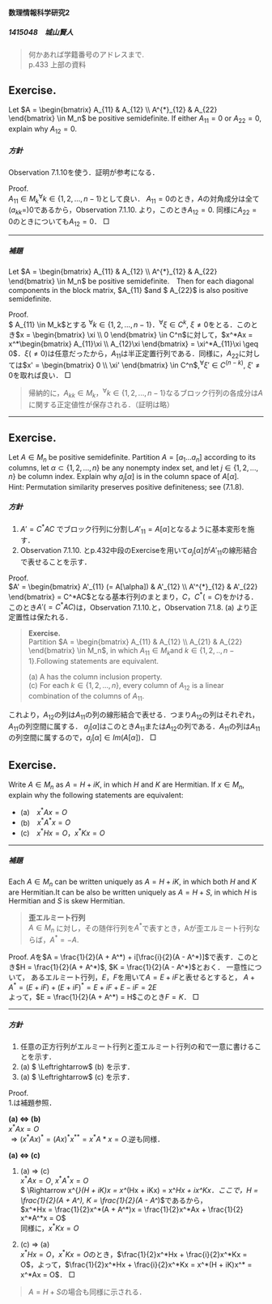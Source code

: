 #### 数理情報科学研究2
##### 1415048　城山賢人
> 何かあれば学籍番号のアドレスまで.  
> p.433 上部の資料

## Exercise. 
Let $A = \begin{bmatrix} A_{11} & A_{12} \\ A^{*}_{12} & A_{22} \end{bmatrix} \in M_n$ be positive semidefinite. If either $A_{11} =0$ or $A_{22} =0$, explain why $A_{12} = 0$.

##### 方針
Observation 7.1.10を使う．証明が参考になる．


Proof.  
$A_{11} \in M_k {}^\forall k \in \{1,2,...,n-1\}$として良い．
$A_{11}=0$のとき，$A$の対角成分は全て$(a_{kk}=)0$であるから，Observation 7.1.10. より，このとき$A_{12}=0$. 同様に$A_{22} = 0$のときについても$A_{12} = 0$．
□

---
##### 補題
Let $A = \begin{bmatrix} A_{11} & A_{12} \\ A^{*}_{12} & A_{22} \end{bmatrix} \in M_n$ be positive semidefinite.　Then for each diagonal components in the block matrix, $A_{11} $and $ A_{22}$ is also positive semidefinite.  

Proof.  
$ A_{11} \in M_k$とする ${}^\forall k \in \{1,2,...,n-1\}$．${}^\forall \xi \in C^k$, $\xi \neq 0$をとる．このとき$x = \begin{bmatrix} \xi \\ 0 \end{bmatrix} \in C^n$に対して，$x^*Ax = x^*\begin{bmatrix} A_{11}\xi \\ A_{12}\xi \end{bmatrix} = \xi^*A_{11}\xi \geq 0$．$\xi$($\neq 0$)は任意だったから，$A_{11}$は半正定置行列である．同様に，$A_{22}$に対しては$x' = \begin{bmatrix} 0 \\ \xi' \end{bmatrix} \in C^n$,${}^\forall \xi' \in C^{(n - k)}$, $\xi' \neq 0$を取れば良い．
□
> 帰納的に，$A_{kk} \in M_k$，${}^\forall k \in \{1,2,...,n-1\}$なるブロック行列の各成分は$A$に関する正定値性が保存される．（証明は略）

---

## Exercise.
Let $A \in M_n$ be positive semidefinite. Partition $A = [a_1 ... a_n]$ according to its columns, let $\alpha \subset \{1,2,...,n\}$ be any nonempty index set, and let $j \in \{1,2,...,n\}$ be column index. Explain why $a_j[\alpha]$ is in the column space of $A[\alpha]$.  
Hint: Permutation similarity preserves positive definiteness; see (7.1.8).  

##### 方針

1. $A' = C^{*}AC$ でブロック行列に分割し$A'_{11} = A[\alpha]$となるように基本変形を施す．
2. Observation 7.1.10. とp.432中段のExerciseを用いて$a_j[\alpha]$が$A'_{11}$の線形結合で表せることを示す．


Proof.  
$A' = \begin{bmatrix} A'_{11} (= A[\alpha]) & A'_{12} \\ A'^{*}_{12} & A'_{22} \end{bmatrix} = C^*AC$となる基本行列のまとまり，$C$，$C^*(=C)$をかける．
このとき$A'(= C^*AC)$は，Observation 7.1.10.と，Observation 7.1.8. (a) より正定置性は保たれる．  
>  **Exercise.**  
>  Partition $A = \begin{bmatrix} A_{11} & A_{12} \\ A_{21} & A_{22} \end{bmatrix} \in M_n$, in which $A_{11} \in M_k$and $k \in \{1,2,..,n-1\}$.Following statements are equivalent.  
> 
>  (a) A has the column inclusion property.  
>  (c) For each $k \in \{1,2,...,n\}$, every column of $A_{12}$ is a linear combination of the columns of $A_{11}$.

これより，$A_{12}$の列は$A_{11}$の列の線形結合で表せる．つまり$A_{12}$の列はそれぞれ，$A_{11}$の列空間に属する．
$a_j[\alpha]$はこのとき$A_{11}$または$A_{12}$の列である．$A_{11}$の列は$A_{11}$の列空間に属するので，$a_j[\alpha] \in Im(A[\alpha])$．
□

## Exercise.
Write $A \in M_n$ as $A = H + iK$, in which $H$ and $K$ are Hermitian. If $x \in M_n$, explain why the following statements are equivalent:  

+ (a)　$x^{*}Ax = O$
+ (b)　$x^{*}A^{*}x = O$
+ (c)　$x^{*}Hx = O$，$x^{*}Kx = O$  

---
##### 補題
Each $A \in M_n$ can be written uniquely as $A = H + iK$, in which both $H$ and $K$ are Hermitian.It can be also be written uniquely as $A = H + S$, in which $H$ is Hermitian and $S$ is skew Hermitian. 
 
> **歪エルミート行列**  
> $A \in M_n$ に対し，その随伴行列を$A^*$で表すとき，Aが歪エルミート行列ならば，$A^* = - A$.

Proof. 
$A$を$A = \frac{1}{2}(A + A^*) + i[\frac{i}{2}(A - A^*)]$で表す．このとき$H = \frac{1}{2}(A + A^*)$, $K = \frac{1}{2}(A - A^*)$とおく．
一意性について，
あるエルミート行列，$E$，$F$を用いて$A = E + iF$と表せるとすると，
$A + A^* = (E + iF) + (E + iF)^* = E + iF + E - iF = 2E$  
よって，$E = \frac{1}{2}(A + A^*) = H$このとき$F = K$．
□ 

---
##### 方針
1. 任意の正方行列がエルミート行列と歪エルミート行列の和で一意に書けることを示す．
2. (a) $ \Leftrightarrow$ (b) を示す．
3. (a) $ \Leftrightarrow$ (c) を示す．

Proof.  
1.は補題参照．  

**(a) $\Leftrightarrow$ (b)**  
$x^{*}Ax = O$  
$\Rightarrow (x^{*}Ax)^{*} = (Ax)^{*}x^{**} = x^{*}A*x = O$.逆も同様．  

**(a) $\Leftrightarrow$ (c)**  

1. (a) $\Rightarrow$ (c)  
	$x^{*}Ax = O$, $x^{*}A^*x = O$  
	$ \Rightarrow x^{*}(H + iK)x = x^*(Hx + iKx) = x^*Hx + ix^*Kx$．ここ	で，$H = \frac{1}{2}(A + A^*), K = \frac{1}{2}(A - A^*)$であるから，  
	$x^*Hx = \frac{1}{2}x^*(A + A^*)x = \frac{1}{2}x^*Ax + \frac{1}{2}	x^*A^*x = O$  
	同様に，$x^*Kx = O$
	
2. (c) $\Rightarrow$ (a)  
	$x^*Hx = O$，$x^*Kx = O$のとき，$\frac{1}{2}x^*Hx + \frac{i}{2}x^*Kx = O$，よって，$\frac{1}{2}x^*Hx + \frac{i}{2}x^*Kx = x^*(H + iK)x^* = x^*Ax = O$． □ 
	
> $A = H + S$の場合も同様に示される．
